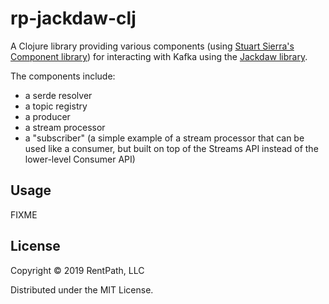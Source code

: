 # rp-jackdaw-clj

A Clojure library providing various components (using [Stuart Sierra's Component library](https://github.com/stuartsierra/component)) for interacting with Kafka using the [Jackdaw library](https://github.com/FundingCircle/jackdaw).

The components include:
- a serde resolver
- a topic registry
- a producer
- a stream processor
- a "subscriber" (a simple example of a stream processor that can be used like a consumer, but built on top of the Streams API instead of the lower-level Consumer API)

## Usage

FIXME

## License

Copyright © 2019 RentPath, LLC

Distributed under the MIT License.
